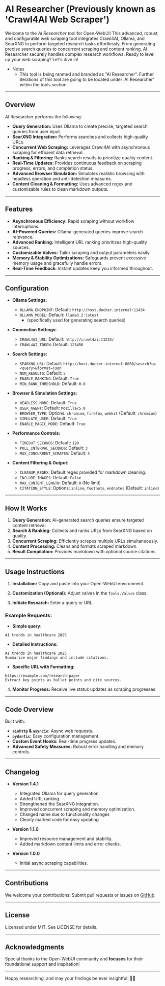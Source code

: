 # AI Researcher (Previously known as 'Crawl4AI Web Scraper')

Welcome to the *AI Researcher* tool for Open-WebUI! This advanced, robust, and configurable web scraping tool integrates Crawl4AI, Ollama, and SearXNG to perform targeted research tasks effortlessly. From generating precise search queries to concurrent scraping and content ranking, AI Researcher securely handles complex research workflows. Ready to level up your web scraping? Let's dive in!  
  - Notes
     - This tool is being ranmed and branded as "AI Researcher". Further iterations of this tool are going to be located under 'AI Researcher' within the tools section.

---

## Overview

AI Researcher performs the following:
- **Query Generation:** Uses Ollama to create precise, targeted search queries from user input.
- **SearXNG Integration:** Performs searches and collects high-quality URLs.
- **Concurrent Web Scraping:** Leverages Crawl4AI with asynchronous scraping for efficient data retrieval.
- **Ranking & Filtering:** Ranks search results to prioritize quality content.
- **Real-Time Updates:** Provides continuous feedback on scraping progress, errors, and completion status.
- **Advanced Browser Simulation:** Simulates realistic browsing with headless operation and anti-detection measures.
- **Content Cleaning & Formatting:** Uses advanced regex and customizable rules to clean markdown outputs.

---

## Features

- **Asynchronous Efficiency:** Rapid scraping without workflow interruptions.
- **AI-Powered Queries:** Ollama-generated queries improve search relevance.
- **Advanced Ranking:** Intelligent URL ranking prioritizes high-quality sources.
- **Customizable Valves:** Tailor scraping and output parameters easily.
- **Memory & Stability Optimizations:** Safeguards prevent excessive memory usage and gracefully handle errors.
- **Real-Time Feedback:** Instant updates keep you informed throughout.

---

## Configuration

- **Ollama Settings:**
  - `OLLAMA_ENDPOINT`: Default: `http://host.docker.internal:11434`
  - `OLLAMA_MODEL`: Default: `llama3.2:latest`
    - (specifically used for generating search queries)

- **Connection Settings:**  
  - `CRAWL4AI_URL`: Default: `http://crawl4ai:11235/`
  - `CRAWL4AI_TOKEN`: Default: `123456`

- **Search Settings:**
  - `SEARXNG_URL`: Default: `http://host.docker.internal:8080/search?q=<query>&format=json`
  - `NUM_RESULTS`: Default: `5`
  - `ENABLE_RANKING`: Default: `True`
  - `MIN_RANK_THRESHOLD`: Default: `0.6`

- **Browser & Simulation Settings:**  
  - `HEADLESS_MODE`: Default: `True`
  - `USER_AGENT`: Default: `Mozilla/5.0`
  - `BROWSER_TYPE`: Options: `chromium`, `firefox`, `webkit` (Default: `chromium`)
  - `SIMULATE_USER`: Default: `True`
  - `ENABLE_MAGIC_MODE`: Default: `True`

- **Performance Controls:**  
  - `TIMEOUT_SECONDS`: Default: `120`
  - `POLL_INTERVAL_SECONDS`: Default: `3`
  - `MAX_CONCURRENT_SCRAPES`: Default: `5`

- **Content Filtering & Output:**
  - `CLEANUP_REGEX`: Default regex provided for markdown cleaning.
  - `INCLUDE_IMAGES`: Default: `False`
  - `MAX_CONTENT_LENGTH`: Default: `0` (No limit)
  - `CITATION_STYLE`: Options: `inline`, `footnote`, `endnotes` (Default: `inline`)

---

## How It Works

1. **Query Generation:** AI-generated search queries ensure targeted content retrieval.
2. **Search & Ranking:** Collects and ranks URLs from SearXNG based on quality.
3. **Concurrent Scraping:** Efficiently scrapes multiple URLs simultaneously.
4. **Content Processing:** Cleans and formats scraped markdown.
5. **Result Compilation:** Provides markdown with optional source citations.

---

## Usage Instructions

1. **Installation:** Copy and paste into your Open-WebUI environment.

2. **Customization (Optional):** Adjust valves in the `Tools.Valves` class.

3. **Initiate Research:** Enter a query or URL.

### Example Requests:

- **Simple query:**
```
AI trends in healthcare 2025
```

- **Detailed Instructions:**
```
AI trends in healthcare 2025
Summarize major findings and include citations.
```

- **Specific URL with Formatting:**
```
https://example.com/research-paper
Extract key points as bullet points and cite sources.
```

4. **Monitor Progress:** Receive live status updates as scraping progresses.

---

## Code Overview

Built with:
- **`aiohttp` & `asyncio`:** Async web requests.
- **`pydantic`:** Easy configuration management.
- **Custom Event Hooks:** Real-time progress updates.
- **Advanced Safety Measures:** Robust error handling and memory controls.

---

## Changelog

- **Version 1.4.1**
  - Integrated Ollama for query generation.
  - Added URL ranking
  - Strengthened the SearXNG integration.
  - Improved concurrent scraping and memory optimization.
  - Changed name due to functionality changes
  - Clearly marked code for easy updating

- **Version 1.1.0**
  - Improved resource management and stability.
  - Added markdown content limits and error checks.

- **Version 1.0.0**
  - Initial async scraping capabilities.

---

## Contributions

We welcome your contributions! Submit pull requests or issues on [GitHub](https://github.com/BrandXX/open-webui/).

---

## License

Licensed under MIT. See LICENSE for details.

---

## Acknowledgments

Special thanks to the Open-WebUI community and **focuses** for their foundational support and inspiration!

---

Happy researching, and may your findings be ever insightful! 🚀😄


